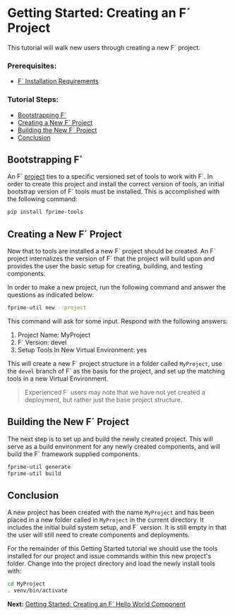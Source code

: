 # Getting Started: Creating an F´ Project 

This tutorial will walk new users through creating a new F´ project.

### Prerequisites:
- [F´ Installation Requirements](../../INSTALL.md#requirements)

### Tutorial Steps:
- [Bootstrapping F´](#bootstrapping-f)
- [Creating a New F´ Project](#creating-a-new-f-project)
- [Building the New F´ Project](#building-the-new-f-project)
- [Conclusion](#conclusion)

## Bootstrapping F´

An F´ [project](./Tutorial.md#project) ties to a specific versioned set of tools to work with F´.  In order to create
this project and install the correct version of tools, an initial bootstrap version of F´ tools must be installed. This
is accomplished with the following command:

```bash
pip install fprime-tools
```

## Creating a New F´ Project

Now that to tools are installed a new F´ project should be created. An F´ project internalizes the version of F´ that
the project will build upon and provides the user the basic setup for creating, building, and testing components.

In order to make a new project, run the following command and answer the questions as indicated below:

```bash
fprime-util new --project
```
This command will ask for some input. Respond with the following answers:
1. Project Name: MyProject
2. F´ Version: devel
3. Setup Tools In New Virtual Environment: yes

This will create a new F´ project structure in a folder called `MyProject`, use the `devel` branch of F´ as the basis
for the project, and set up the matching tools in a new Virtual Environment.

> Experienced F´ users may note that we have not yet created a deployment, but rather just the base project structure.

## Building the New F´ Project

The next step is to set up and build the newly created project. This will serve as a build environment for any newly
created components, and will build the F´ framework supplied components.

```bash
fprime-util generate
fprime-util build
```

## Conclusion

A new project has been created with the name `MyProject` and has been placed in a new folder called in `MyProject` in
the current directory. It includes the initial build system setup, and F´ version. It is still empty in that the user
will still need to create components and deployments.

For the remainder of this Getting Started tutorial we should use the tools installed for our project and issue commands
within this new project's folder. Change into the project directory and load the newly install tools with:

```bash
cd MyProject
. venv/bin/activate
```

**Next:** [Getting Started: Creating an F´ Hello World Component](./HelloWorld.md)
